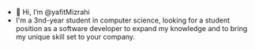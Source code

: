- 👋 Hi, I’m @yafitMizrahi 
- I'm a 3nd-year student in computer science, looking for a student position as a software developer to expand my knowledge and to bring my unique skill set to your company.
